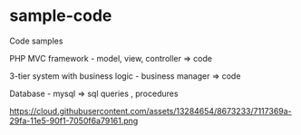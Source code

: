 # sample-code
Code samples 

PHP MVC framework - model, view, controller => code

3-tier system with business logic - business manager => code

Database - mysql => sql queries , procedures

https://cloud.githubusercontent.com/assets/13284654/8673233/7117369a-29fa-11e5-90f1-7050f6a79161.png
